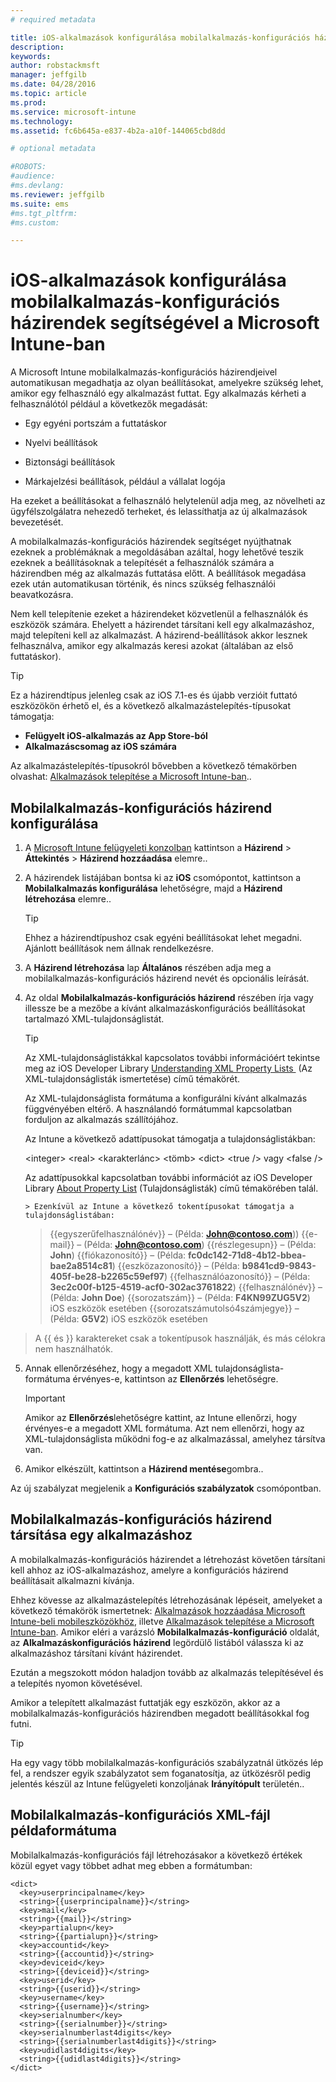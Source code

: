 ```yaml
---
# required metadata

title: iOS-alkalmazások konfigurálása mobilalkalmazás-konfigurációs házirendek segítségével a Microsoft Intune-ban | Microsoft Intune
description:
keywords:
author: robstackmsft
manager: jeffgilb
ms.date: 04/28/2016
ms.topic: article
ms.prod:
ms.service: microsoft-intune
ms.technology:
ms.assetid: fc6b645a-e837-4b2a-a10f-144065cbd8dd

# optional metadata

#ROBOTS:
#audience:
#ms.devlang:
ms.reviewer: jeffgilb
ms.suite: ems
#ms.tgt_pltfrm:
#ms.custom:

---
```


# iOS-alkalmazások konfigurálása mobilalkalmazás-konfigurációs házirendek segítségével a Microsoft Intune-ban
A Microsoft Intune mobilalkalmazás-konfigurációs házirendjeivel automatikusan megadhatja az olyan beállításokat, amelyekre szükség lehet, amikor egy felhasználó egy alkalmazást futtat. Egy alkalmazás kérheti a felhasználótól például a következők megadását:

-   Egy egyéni portszám a futtatáskor

-   Nyelvi beállítások

-   Biztonsági beállítások

-   Márkajelzési beállítások, például a vállalat logója

Ha ezeket a beállításokat a felhasználó helytelenül adja meg, az növelheti az ügyfélszolgálatra nehezedő terheket, és lelassíthatja az új alkalmazások bevezetését.

A mobilalkalmazás-konfigurációs házirendek segítséget nyújthatnak ezeknek a problémáknak a megoldásában azáltal, hogy lehetővé teszik ezeknek a beállításoknak a telepítését a felhasználók számára a házirendben még az alkalmazás futtatása előtt. A beállítások megadása ezek után automatikusan történik, és nincs szükség felhasználói beavatkozásra.

Nem kell telepítenie ezeket a házirendeket közvetlenül a felhasználók és eszközök számára. Ehelyett a házirendet társítani kell egy alkalmazáshoz, majd telepíteni kell az alkalmazást. A házirend-beállítások akkor lesznek felhasználva, amikor egy alkalmazás keresi azokat (általában az első futtatáskor).

> [!TIP]
> Ez a házirendtípus jelenleg csak az iOS 7.1-es és újabb verzióit futtató eszközökön érhető el, és a következő alkalmazástelepítés-típusokat támogatja:
> 
> -   **Felügyelt iOS-alkalmazás az App Store-ból**
> -   **Alkalmazáscsomag az iOS számára**
> 
> Az alkalmazástelepítés-típusokról bővebben a következő témakörben olvashat: [Alkalmazások telepítése a Microsoft Intune-ban](deploy-apps.md)..

## Mobilalkalmazás-konfigurációs házirend konfigurálása

1.  A [Microsoft Intune felügyeleti konzolban](https://manage.microsoft.com) kattintson a **Házirend** &gt; **Áttekintés** &gt; **Házirend hozzáadása** elemre..

2.  A házirendek listájában bontsa ki az **iOS** csomópontot, kattintson a **Mobilalkalmazás konfigurálása** lehetőségre, majd a **Házirend létrehozása** elemre..

    > [!TIP]
    > Ehhez a házirendtípushoz csak egyéni beállításokat lehet megadni. Ajánlott beállítások nem állnak rendelkezésre.

3.  A **Házirend létrehozása** lap **Általános** részében adja meg a mobilalkalmazás-konfigurációs házirend nevét és opcionális leírását.

4.  Az oldal **Mobilalkalmazás-konfigurációs házirend** részében írja vagy illessze be a mezőbe a kívánt alkalmazáskonfigurációs beállításokat tartalmazó XML-tulajdonságlistát.

    > [!TIP]
    > Az XML-tulajdonságlistákkal kapcsolatos további információért tekintse meg az iOS Developer Library [Understanding XML Property Lists ](https://developer.apple.com/library/ios/documentation/Cocoa/Conceptual/PropertyLists/UnderstandXMLPlist/UnderstandXMLPlist.html) (Az XML-tulajdonságlisták ismertetése) című témakörét.
    > 
    > Az XML-tulajdonságlista formátuma a konfigurálni kívánt alkalmazás függvényében eltérő. A használandó formátummal kapcsolatban forduljon az alkalmazás szállítójához.
    > 
    > Az Intune a következő adattípusokat támogatja a tulajdonságlistákban:
    > 
    > &lt;integer&gt;
    > &lt;real&gt;
    > &lt;karakterlánc&gt;
    > &lt;tömb&gt;
    > &lt;dict&gt;
    > &lt;true /&gt; vagy &lt;false /&gt;
    > 
    > Az adattípusokkal kapcsolatban további információt az iOS Developer Library [About Property List](https://developer.apple.com/library/ios/documentation/Cocoa/Conceptual/PropertyLists/AboutPropertyLists/AboutPropertyLists.html) (Tulajdonságlisták) című témakörében talál.
    >
        > Ezenkívül az Intune a következő tokentípusokat támogatja a tulajdonságlistában:
    >    
    > \{\{egyszerűfelhasználónév\}\} – (Példa: **John@contoso.com**))
    > \{\{e-mail\}\} – (Példa: **John@contoso.com**)
    > \{\{részlegesupn\}\} – (Példa: **John**)
    > \{\{fiókazonosító\}\} – (Példa: **fc0dc142-71d8-4b12-bbea-bae2a8514c81**)
    > \{\{eszközazonosító\}\} – (Példa: **b9841cd9-9843-405f-be28-b2265c59ef97**)
    > \{\{felhasználóazonosító\}\} – (Példa: **3ec2c00f-b125-4519-acf0-302ac3761822**)
    > \{\{felhasználónév\}\} – (Példa: **John Doe**)
    > \{\{sorozatszám\}\} – (Példa: **F4KN99ZUG5V2**) iOS eszközök esetében
    > \{\{sorozatszámutolsó4számjegye\}\} – (Példa: **G5V2**) iOS eszközök esetében
>
> A \{\{ és \}\} karaktereket csak a tokentípusok használják, és más célokra nem használhatók.




5.  Annak ellenőrzéséhez, hogy a megadott XML tulajdonságlista-formátuma érvényes-e, kattintson az **Ellenőrzés** lehetőségre.

    > [!IMPORTANT]
    > Amikor az **Ellenőrzés**lehetőségre kattint, az Intune ellenőrzi, hogy érvényes-e a megadott XML formátuma. Azt nem ellenőrzi, hogy az XML-tulajdonságlista működni fog-e az alkalmazással, amelyhez társítva van.

6.  Amikor elkészült, kattintson a **Házirend mentése**gombra..

Az új szabályzat megjelenik a **Konfigurációs szabályzatok** csomópontban.

## Mobilalkalmazás-konfigurációs házirend társítása egy alkalmazáshoz
A mobilalkalmazás-konfigurációs házirendet a létrehozást követően társítani kell ahhoz az iOS-alkalmazáshoz, amelyre a konfigurációs házirend beállításait alkalmazni kívánja.

Ehhez kövesse az alkalmazástelepítés létrehozásának lépéseit, amelyeket a következő témakörök ismertetnek: [Alkalmazások hozzáadása Microsoft Intune-beli mobileszközökhöz](add-apps-for-mobile-devices-in-microsoft-intune.md), illetve [Alkalmazások telepítése a Microsoft Intune-ban](deploy-apps-in-microsoft-intune.md). Amikor eléri a varázsló **Mobilalkalmazás-konfiguráció** oldalát, az **Alkalmazáskonfigurációs házirend** legördülő listából válassza ki az alkalmazáshoz társítani kívánt házirendet.

Ezután a megszokott módon haladjon tovább az alkalmazás telepítésével és a telepítés nyomon követésével.

Amikor a telepített alkalmazást futtatják egy eszközön, akkor az a mobilalkalmazás-konfigurációs házirendben megadott beállításokkal fog futni.

> [!TIP]
> Ha egy vagy több mobilalkalmazás-konfigurációs szabályzatnál ütközés lép fel, a rendszer egyik szabályzatot sem foganatosítja, az ütközésről pedig jelentés készül az Intune felügyeleti konzoljának **Irányítópult** területén..

## Mobilalkalmazás-konfigurációs XML-fájl példaformátuma

Mobilalkalmazás-konfigurációs fájl létrehozásakor a következő értékek közül egyet vagy többet adhat meg ebben a formátumban:

```
<dict>
  <key>userprincipalname</key>
  <string>{{userprincipalname}}</string>
  <key>mail</key>
  <string>{{mail}}</string>
  <key>partialupn</key>
  <string>{{partialupn}}</string>
  <key>accountid</key>
  <string>{{accountid}}</string>
  <key>deviceid</key>
  <string>{{deviceid}}</string>
  <key>userid</key>
  <string>{{userid}}</string>
  <key>username</key>
  <string>{{username}}</string>
  <key>serialnumber</key>
  <string>{{serialnumber}}</string>
  <key>serialnumberlast4digits</key>
  <string>{{serialnumberlast4digits}}</string>
  <key>udidlast4digits</key>
  <string>{{udidlast4digits}}</string>
</dict>

```




<!--HONumber=May16_HO1-->


